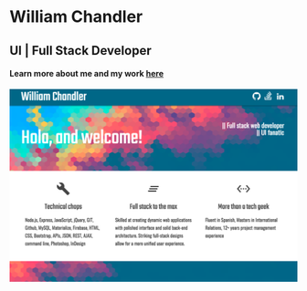 # William Chandler
## UI | Full Stack Developer

#### Learn more about me and my work [here](https://wllm-chndlr.github.io/)

![portfolio](images/portfolio2.png)